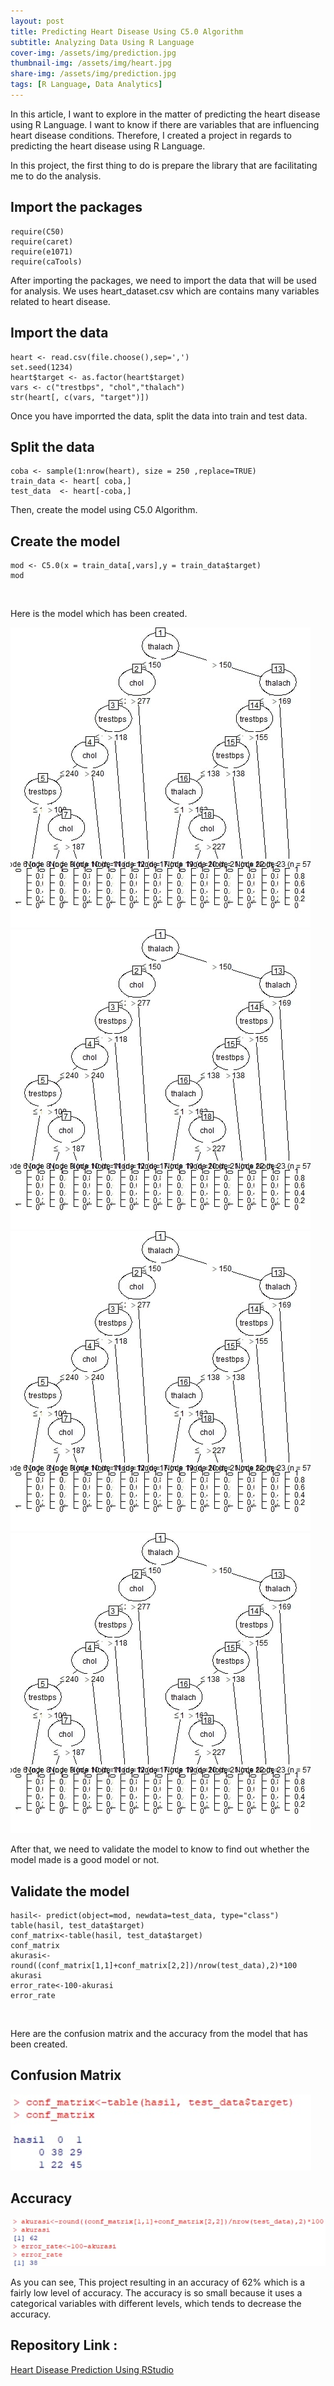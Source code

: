 ```yaml
---
layout: post
title: Predicting Heart Disease Using C5.0 Algorithm
subtitle: Analyzing Data Using R Language
cover-img: /assets/img/prediction.jpg
thumbnail-img: /assets/img/heart.jpg
share-img: /assets/img/prediction.jpg
tags: [R Language, Data Analytics]
---
```


In this article, I want to explore in the matter of predicting the heart disease using R Language. I want to know if there are variables 
that are influencing heart disease conditions.  Therefore, I created a project in regards to predicting the heart disease using R Language.

In this project, the first thing to do is prepare the library that are facilitating me to do the analysis.

## Import the packages

~~~
require(C50)
require(caret)
require(e1071)
require(caTools)
~~~

After importing the packages, we need to import the data that will be used for analysis. We uses heart_dataset.csv which are contains many variables related to heart disease.

## Import the data

~~~
heart <- read.csv(file.choose(),sep=',')
set.seed(1234)
heart$target <- as.factor(heart$target)
vars <- c("trestbps", "chol","thalach")
str(heart[, c(vars, "target")])
~~~

Once you have imporrted the data, split the data into train and test data.

## Split the data

~~~
coba <- sample(1:nrow(heart), size = 250 ,replace=TRUE)
train_data <- heart[ coba,]
test_data  <- heart[-coba,]
~~~

Then, create the model using C5.0 Algorithm.

## Create the model

~~~
mod <- C5.0(x = train_data[,vars],y = train_data$target)
mod
~~~

<br />

Here is the model which has been created. 

![Model](/assets/img/model_R.jpg)
![](/assets/img/model_R.jpg)
<img src = "/assets/img/model_R.jpg" alt="">
![Image description](/assets/img/model_R.jpg)

After that, we need to validate the model to know to find out whether the model made is a good model or not.

## Validate the model

~~~
hasil<- predict(object=mod, newdata=test_data, type="class")
table(hasil, test_data$target)
conf_matrix<-table(hasil, test_data$target)
conf_matrix
akurasi<-round((conf_matrix[1,1]+conf_matrix[2,2])/nrow(test_data),2)*100
akurasi
error_rate<-100-akurasi
error_rate
~~~

<br />

Here are the confusion matrix and the accuracy from the model that has been created.

## Confusion Matrix

![ConfusionMatrix](/assets/img/ConfMatrix.jpg)

## Accuracy

![Accuracy](/assets/img/Accuracy.jpg)

As you can see, This project resulting in an accuracy of 62% which is a fairly low level of accuracy. The accuracy is so small because it uses a categorical variables
with different levels, which tends to decrease the accuracy.

## Repository Link : 
[Heart Disease Prediction Using RStudio](https://github.com/alvianpratama00/HeartDiseasePrediction_UsingRStudio)

